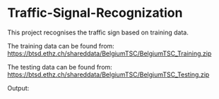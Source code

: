 # Traffic-Signal-Recognization
This project recognises the traffic sign based on training data. 

The training data can be found from:
https://btsd.ethz.ch/shareddata/BelgiumTSC/BelgiumTSC_Training.zip

The testing data can be found from:
https://btsd.ethz.ch/shareddata/BelgiumTSC/BelgiumTSC_Testing.zip

Output:

